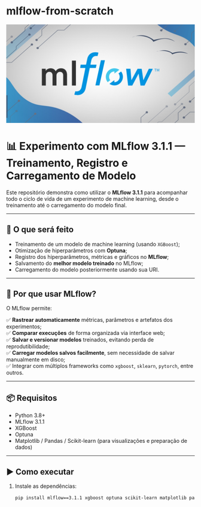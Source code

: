 # mlflow-from-scratch

<p align="center">
  <img src="https://github.com/VictorFrancheto/mlflow-from-scratch/blob/main/image.jpg">
</p>

# 📊 Experimento com MLflow 3.1.1 — Treinamento, Registro e Carregamento de Modelo

Este repositório demonstra como utilizar o **MLflow 3.1.1** para acompanhar todo o ciclo de vida de um experimento de machine learning, desde o treinamento até o carregamento do modelo final.

---

## 🚀 O que será feito

- Treinamento de um modelo de machine learning (usando `XGBoost`);
- Otimização de hiperparâmetros com **Optuna**;
- Registro dos hiperparâmetros, métricas e gráficos no **MLflow**;
- Salvamento do **melhor modelo treinado** no MLflow;
- Carregamento do modelo posteriormente usando sua URI.

---

## 🧠 Por que usar MLflow?

O MLflow permite:

✅ **Rastrear automaticamente** métricas, parâmetros e artefatos dos experimentos;  
✅ **Comparar execuções** de forma organizada via interface web;  
✅ **Salvar e versionar modelos** treinados, evitando perda de reprodutibilidade;  
✅ **Carregar modelos salvos facilmente**, sem necessidade de salvar manualmente em disco;  
✅ Integrar com múltiplos frameworks como `xgboost`, `sklearn`, `pytorch`, entre outros.

---

## 📦 Requisitos

- Python 3.8+
- MLflow 3.1.1
- XGBoost
- Optuna
- Matplotlib / Pandas / Scikit-learn (para visualizações e preparação de dados)

---

## ▶️ Como executar

1. Instale as dependências:
   ```bash
   pip install mlflow==3.1.1 xgboost optuna scikit-learn matplotlib pandas
